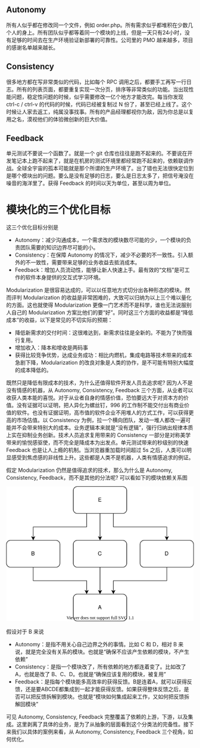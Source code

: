 ## Autonomy

所有人似乎都在修改同一个文件，例如 order.php。所有需求似乎都堆积在少数几个人的身上。所有团队似乎都等着同一个模块的上线，但是一天只有24小时，没有足够的时间去在生产环境验证新部署的可靠性。公司里的 PMO 越来越多，项目的感谢名单越来越长。

## Consistency

很多地方都在写非常类似的代码，比如每个 RPC 调用之后，都要手工再写一行日志。所有的列表页面，都要重复实现一次分页，排序等非常类似的功能。当出现性能问题，稳定性问题的时候，似乎需要修改一亿个地方才能改完。每当你发现 ctrl-c / ctrl-v 的代码的时候，代码已经被复制过 N 份了，甚至已经上线了。这个时候让人家去返工，纯属没事找事。所有的产品经理都视你为敌，因为你总是以复用之名，漠视他们的体验微创新的巨大价值。

## Feedback

单元测试不要说一个函数了。就是一个 git 仓库也往往是跑不起来的。不要说在开发笔记本上跑不起来了，就是在机房的测试环境里都经常跑不起来的，依赖联调作战。全球全宇宙的孤本可能就是那个所谓的生产环境了。出了错也无法很快定位到是哪个模块出的问题。要么是没有足够的日志，要么是日志太多了，把信号淹没在噪音的海洋里了。获得 Feedback 的时间以天为单位，甚至以周为单位。

# 模块化的三个优化目标

这三个优化目标分别是

* Autonomy：减少沟通成本，一个需求改的模块数尽可能的少，一个模块的负责团队需要的知识边界尽可能的小。
* Consistency：在保障 Autonomy 的情况下，减少不必要的不一致性。引入额外的不一致性，需要带来足够的业务收益去抵消成本。
* Feedback：增加人员流动性，能够让新人快速上手。最有效的“文档”是可工作的软件本身提供的交互式学习环境。

Modularization 是很容易达成的，可以以任意地方式切分出各种形态的模块。然而评判 Modularization 的收益是非常困难的，大致可以归纳为以上三个难以量化的方面。这也就使得 Modularization 更像一门艺术而不是科学，谁也无法说服别人自己的 Modularization 方案比他们的要“好”。同时这三个方面的收益都是“降低成本”的收益，以下是常见的不切实际的预期：

* 降低新需求的交付时间：这很难达到，新需求往往是全新的。不能为了快而强行复用。
* 增加收入：降本和增收是两码事
* 获得比较竞争优势，达成业务成功：相比内燃机，集成电路等技术带来的成本急剧下降，Modularization 的改良对象是人类的协作，是不可能有特别大幅度的成本降低的。

既然只是降低有限成本的技术，为什么还值得软件开发人员去追求呢? 因为人不是没有情感的机器，从 Autonomy, Consistency, Feedback 三个方面，从业者可以收获人类本能的喜悦。对于从业者自身的情感价值，恐怕要远大于对资本方的价值。没有证据可以证明，把人异化为螺丝钉，996 的工作制不能交付出有商业价值的软件。也没有证据证明，高市值的软件企业不用堆人的方式工作，可以获得更高的市场估值。以 Consistency 为例，拉一个横向团队，发动一堆人都改一遍可能并不会带来特别大的成本。业务逻辑本来就是“没有逻辑”，强行归纳出规律本质上实在抑制业务创新。技术人员追求复用带来的 Consistency 一部分是对称美学带来的愉悦感驱使，而不完全是降成本为出发点。单元测试带来的秒级别的快速 Feedback 也是让人上瘾的机制。当浏览器重加载时间超过 5s 之后，人类可以明显感受到焦虑感的非线性上升。这些都是人类不是机器，人类有情感追求的例证。 

假定 Modularization 仍然是值得追求的技术，那么为什么是 Autonomy, Consistency, Feedback，而不是其他的分法呢? 可以看如下的模块依赖关系图

![shape](./shape.drawio.svg)

假设对于 B 来说

* Autonomy：是指不用关心自己边界之外的事情。比如 C 和 D，相对 B 来说，就是完全没有关系的模块。也就是“确保不应该产生依赖的模块，不产生依赖”
* Consistency：是指一个模块改了，所有依赖的地方都连着变了。比如改了 A，也就是改了 B、C、D。也就是“确保应该复用的模块，被复用”
* Feedback：是指每个模块能多高效率的获得反馈。B是连着A，就可以获得反馈，还是要ABCDE都集成到一起才能获得反馈。如果获得整体反馈之后，是否可以把反馈拆解到模块。也就是“模块如何集成起来工作，又如何把反馈拆解回模块”

可见 Autonomy, Consistency, Feedback 完整覆盖了依赖的上游，下游，以及集成。这里剥离了具体的业务，是为了从抽象的层面看到这个分类法的完备性。接下来我们以具体的案例来看，从 Autonomy, Consistency, Feedback 三个视角，如何优化。